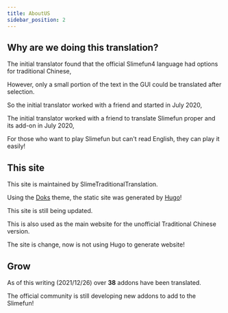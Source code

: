 ```yaml
---
title: AboutUS
sidebar_position: 2
---
```


## Why are we doing this translation?

The initial translator found that the official Slimefun4 language had options for traditional Chinese,

However, only a small portion of the text in the GUI could be translated after selection.

So the initial translator worked with a friend and started in July 2020,

The initial translator worked with a friend to translate Slimefun proper and its add-on in July 2020,

For those who want to play Slimefun but can't read English, they can play it easily!

## This site

This site is maintained by SlimeTraditionalTranslation.

Using the [Doks](https://getdoks.org) theme, the static site was generated by [Hugo](https://gohugo.io/)!

This site is still being updated.

This is also used as the main website for the unofficial Traditional Chinese version.

The site is change, now is not using Hugo to generate website!

## Grow

As of this writing (2021/12/26) over **38** addons have been translated.

The official community is still developing new addons to add to the Slimefun!
